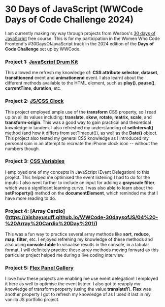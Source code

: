 # 30 Days of JavaScript (WWCode Days of Code Challenge 2024)
I am currently making my way through projects from Wesbos's [30 days of JavaScript](https://javascript30.com/) free course. This is for my participation in the Women Who Code Frontend's #30DaysOfJavaScript track in the 2024 edition of the __Days of Code Challenge__ set up by WWCode.

### Project 1: [JavaScript Drum Kit](https://aishayusuff.github.io/WWCode-30daysofJS/01%20-%20JavaScript%20Drum%20Kit/)
This allowed me refresh my knowledge of: **CSS attribute selector**, **dataset**, **transitionend** event and **animationend** event. I also learnt about the different methods available to the **<audio>** HTML element, such as **play()**, **pause()**, **currentTime**, **duration**, etc.

### Project 2: [JS/CSS Clock](https://aishayusuff.github.io/WWCode-30daysofJS/02%20-%20JS%20and%20CSS%20Clock/)
This project employed ample use of the  **transform** CSS property, so I read up on all its values including: **translate**, **skew**, **rotate**, **matrix**, **scale**, and **transform-origin**. This was a good way to gain practical and theoretical knwoledge in tandem. I also refreshed my understanding of  **setInterval()** method (and how it differs from setTimeout()), as well as the **Date()** object. This project also tested my general CSS knowledge as I introduced my personal spin in an attempt to recreate the iPhone clock icon -- without the numbers though. 

### Project 3: [CSS Variables](https://aishayusuff.github.io/WWCode-30daysofJS/03%20-%20CSS%20Variables/)
I employed one of my concepts in JavaScript (Event Delegation) to this project. This helped me optimised the event listening I had to do for the inputs. I also went further to include an input for adding a **grayscale filter**, which was a significant learning curve. I was also able to learn about the **setProperty()** method on the **documentElement**, which reminded me that I have more reading to do. 

### Project 4: [Array Cardio] (https://aishayusuff.github.io/WWCode-30daysofJS/04%20-%20Array%20Cardio%20Day%201/)
This was a fun way to practice several array methods like **sort**, **reduce**, **map**, **filter**, etc. I enjoyed refrehing my knowledge of these methods and also using **console.table** to visualise results in the console, in a tabular format. I will definitely practice these array methods moving forward as this particular project helped me during a live coding interview.

### Project 5: [Flex Panel Gallery](https://aishayusuff.github.io/WWCode-30daysofJS/05%20-%20Flex%20Panel%20Gallery/)
I love how these projects are enabling me use event delegation! I employed it here as well to optimise the event listner. I also got to reapply my knowledge of transform property (using the value **translateY**). **Flex** was another property I got to refresh my knowledge of as I used it last in my vanilla JS portfolio project.
